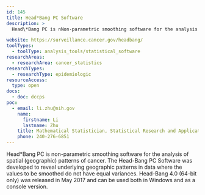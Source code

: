 ```yaml
---
id: 145
title: Head*Bang PC Software
description: >
  Head\*Bang PC is nNon-parametric smoothing software for the analysis of spatial (geographic) patterns of cancer.

website: https://surveillance.cancer.gov/headbang/
toolTypes:
  - toolType: analysis_tools/statistical_software
researchAreas:
  - researchArea: cancer_statistics
researchTypes:
  - researchType: epidemiologic
resourceAccess:
  type: open
docs:
  - doc: dccps
poc:
  - email: li.zhu@nih.gov
    name:
      firstname: Li
      lastname: Zhu
    title: Mathematical Statistician, Statistical Research and Applications Branch, Surveillance Research Program
    phone: 240-276-6851
---
```

Head\*Bang PC is non-parametric smoothing software for the analysis of spatial (geographic) patterns of cancer. The Head-Bang PC Software was developed to reveal underlying geographic patterns in data where the values to be smoothed do not have equal variances. Head-Bang 4.0 (64-bit only) was released in May 2017 and can be used both in Windows and as a console version.

